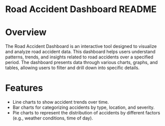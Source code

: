 # Road Accident Dashboard README
# Overview
The Road Accident Dashboard is an interactive tool designed to visualize and analyze road accident data. 
This dashboard helps users understand patterns, trends, and insights related to road accidents over a specified period. 
The dashboard presents data through various charts, graphs, and tables, allowing users to filter and drill down into specific details.
# Features

* Line charts to show accident trends over time.
* Bar charts for categorizing accidents by type, location, and severity.
* Pie charts to represent the distribution of accidents by different factors (e.g., weather conditions, time of day).
